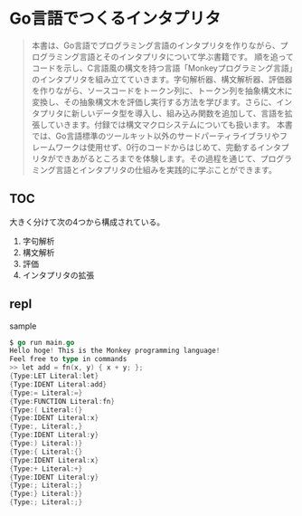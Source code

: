 # Go言語でつくるインタプリタ

> 本書は、Go言語でプログラミング言語のインタプリタを作りながら、プログラミング言語とそのインタプリタについて学ぶ書籍です。
> 順を追ってコードを示し、C言語風の構文を持つ言語「Monkeyプログラミング言語」のインタプリタを組み立てていきます。字句解析器、構文解析器、評価器を作りながら、ソースコードをトークン列に、トークン列を抽象構文木に変換し、その抽象構文木を評価し実行する方法を学びます。さらに、インタプリタに新しいデータ型を導入し、組み込み関数を追加して、言語を拡張していきます。付録では構文マクロシステムについても扱います。
> 本書では、Go言語標準のツールキット以外のサードパーティライブラリやフレームワークは使用せず、0行のコードからはじめて、完動するインタプリタができあがるところまでを体験します。その過程を通じて、プログラミング言語とインタプリタの仕組みを実践的に学ぶことができます。

## TOC

大きく分けて次の4つから構成されている。

1. 字句解析
2. 構文解析
3. 評価
4. インタプリタの拡張

## repl
sample
```go
$ go run main.go 
Hello hoge! This is the Monkey programming language!
Feel free to type in commands
>> let add = fn(x, y) { x + y; };  
{Type:LET Literal:let}
{Type:IDENT Literal:add}
{Type:= Literal:=}
{Type:FUNCTION Literal:fn}
{Type:( Literal:(}
{Type:IDENT Literal:x}
{Type:, Literal:,}
{Type:IDENT Literal:y}
{Type:) Literal:)}
{Type:{ Literal:{}
{Type:IDENT Literal:x}
{Type:+ Literal:+}
{Type:IDENT Literal:y}
{Type:; Literal:;}
{Type:} Literal:}}
{Type:; Literal:;}
```
